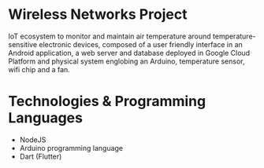 # Wireless Networks Project 
IoT ecosystem to monitor and maintain air temperature around temperature-sensitive electronic devices, composed of a user friendly interface in an Android application, a web server and database deployed in Google Cloud Platform and physical system englobing an Arduino, temperature sensor, wifi chip and a fan. 

# Technologies & Programming Languages
- NodeJS
- Arduino programming language
- Dart (Flutter)
